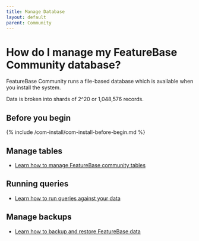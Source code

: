 ```yaml
---
title: Manage Database
layout: default
parent: Community
---
```


# How do I manage my FeatureBase Community database?

FeatureBase Community runs a file-based database which is available when you install the system.

Data is broken into shards of 2^20 or 1,048,576 records.

## Before you begin

{% include /com-install/com-install-before-begin.md %}

## Manage tables

* [Learn how to manage FeatureBase community tables](/docs/community/com-tables/com-table-manage)

## Running queries

* [Learn how to run queries against your data](/docs/community/com-query/com-query-home)

## Manage backups

* [Learn how to backup and restore FeatureBase data](/docs/community/com-backup/com-backup-home)
